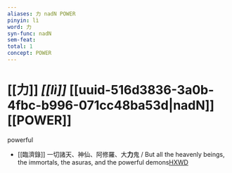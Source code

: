 ```yaml
---
aliases: 力 nadN POWER
pinyin: lì
word: 力
syn-func: nadN
sem-feat: 
total: 1
concept: POWER 
---
```

# [[力]] *[[lì]]*  [[uuid-516d3836-3a0b-4fbc-b996-071cc48ba53d|nadN]] [[POWER]]
powerful
 - [[臨濟錄]] 一切諸天、神仙、阿修羅、大**力**鬼 / But all the heavenly beings, the immortals, the asuras, and the powerful demons[HXWD](https://hxwd.org/textview.html?location=KR6q0053_T_001-0500a.8)